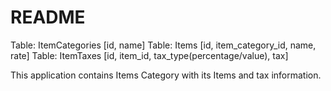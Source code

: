 # README
Table: ItemCategories [id, name]
Table: Items [id, item_category_id, name, rate]
Table: ItemTaxes [id, item_id, tax_type(percentage/value), tax]

This application contains Items Category with its Items and tax information.

